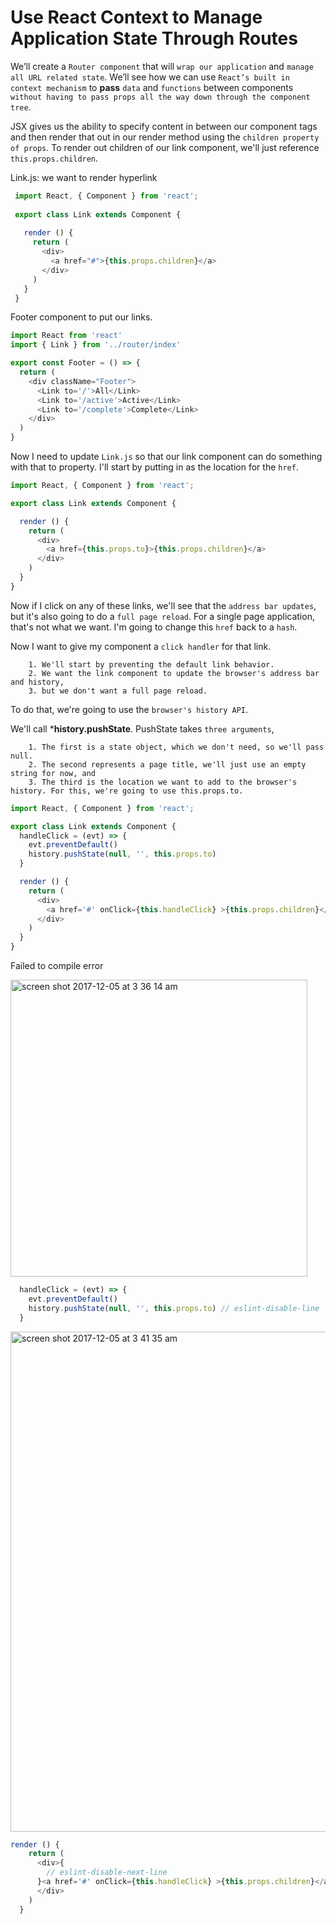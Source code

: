 # Use React Context to Manage Application State Through Routes

We’ll create a `Router component` that will `wrap our application` and `manage all URL related state`. We’ll see how we can use `React’s built in context mechanism` to **pass** `data` and `functions` between components `without having to pass props all the way down through the component tree`.

JSX gives us the ability to specify content in between our component tags and then render that out in our render method using the `children property of props`. To render out children of our link component, we'll just reference `this.props.children`.

Link.js: we want to render hyperlink
```javascript
 import React, { Component } from 'react';
 
 export class Link extends Component {
 
   render () {
     return (
       <div>
         <a href="#">{this.props.children}</a>
       </div>
     )
   }
 }
```

Footer component to put our links. 

```javascript
import React from 'react'
import { Link } from '../router/index'

export const Footer = () => {
  return (
    <div className="Footer">
      <Link to='/'>All</Link>
      <Link to='/active'>Active</Link>
      <Link to='/complete'>Complete</Link>
    </div>
  )
}
```
Now I need to update `Link.js` so that our link component can do something with that to property. I'll start by putting in as the location for the `href`.

```javascript
import React, { Component } from 'react';

export class Link extends Component {

  render () {
    return (
      <div>
        <a href={this.props.to}>{this.props.children}</a>
      </div>
    )
  }
}
```

Now if I click on any of these links, we'll see that the `address bar updates`, but it's also going to do a `full page reload`. For a single page application, that's not what we want. I'm going to change this `href` back to a `hash`.

Now I want to give my component a `click handler` for that link.
 
        1. We'll start by preventing the default link behavior. 
        2. We want the link component to update the browser's address bar and history, 
        3. but we don't want a full page reload. 
        
To do that, we're going to use the `browser's history API`. 

We'll call ***history.pushState**. PushState takes `three arguments`, 

        1. The first is a state object, which we don't need, so we'll pass null. 
        2. The second represents a page title, we'll just use an empty string for now, and 
        3. The third is the location we want to add to the browser's history. For this, we're going to use this.props.to.
        
```javascript
import React, { Component } from 'react';

export class Link extends Component {
  handleClick = (evt) => {
    evt.preventDefault()
    history.pushState(null, '', this.props.to)
  }

  render () {
    return (
      <div>
        <a href='#' onClick={this.handleClick} >{this.props.children}</a>
      </div>
    )
  }
}
```

Failed to compile error

<img width="475" alt="screen shot 2017-12-05 at 3 36 14 am" src="https://user-images.githubusercontent.com/5876481/33605299-f7f0849e-d96d-11e7-8ff1-c484e8e484ba.png">

```javascript
  handleClick = (evt) => {
    evt.preventDefault()
    history.pushState(null, '', this.props.to) // eslint-disable-line
  }
```

<img width="800" alt="screen shot 2017-12-05 at 3 41 35 am" src="https://user-images.githubusercontent.com/5876481/33605356-438bd3a4-d96e-11e7-9d13-4fd2191bf169.png">

```javascript
render () {
    return (
      <div>{
        // eslint-disable-next-line
      }<a href='#' onClick={this.handleClick} >{this.props.children}</a>
      </div>
    )
  }
```